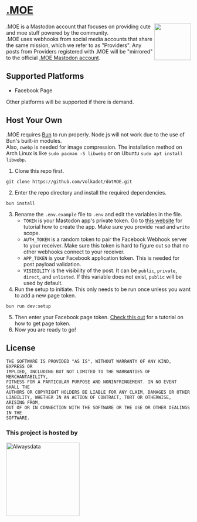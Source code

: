 # <a href="https://sakurajima.moe/@dotmoe">.MOE</a>
<img src="https://raw.githubusercontent.com/HaruByte/assets/main/dotMOE/dotMOE.png" align="right" width="100" height="100">
<p>
  .MOE is a Mastodon account that focuses on providing cute and moe stuff powered by the community.
  <br>
  .MOE uses webhooks from social media accounts that share the same mission, which we refer to as "Providers".
  Any posts from Providers registered with .MOE will be "mirrored" to the official <a href="https://sakurajima.moe/@dotmoe">.MOE Mastodon account</a>.
</p>

## Supported Platforms
- Facebook Page

Other platforms will be supported if there is demand.

## Host Your Own
.MOE requires [Bun](https://bun.sh) to run properly. Node.js will not work due to the use of Bun's built-in modules. \
Also, `cwebp` is needed for image compression. The installation method on Arch Linux is like `sudo pacman -S libwebp` or on Ubuntu `sudo apt install libwebp`.
1. Clone this repo first.
```
git clone https://github.com/Volkadot/dotMOE.git
```
2. Enter the repo directory and install the required dependencies.
```
bun install
```
3. Rename the `.env.example` file to `.env` and edit the variables in the file.
   - `TOKEN` is your Mastodon app's private token. Go to [this website](https://www.make.com/en/help/app/mastodon) for tutorial how to create the app. Make sure you provide `read` and `write` scope.
   - `AUTH_TOKEN` is a random token to pair the Facebook Webhook server to your receiver. Make sure this token is hard to figure out so that no other webhooks connect to your receiver.
   - `APP_TOKEN` is your Facebook application token. This is needed for post payload validation.
   - `VISIBILITY` is the visibility of the post. It can be `public`, `private`, `direct`, and `unlisted`. If this variable does not exist, `public` will be used by default.
4. Run the setup to initiate. This only needs to be run once unless you want to add a new page token.
```
bun run dev:setup
```
5. Then enter your Facebook page token. [Check this out](https://github.com/Volkadot/dotMOE/blob/24c4ba5b80c044b42181910a4bc5f7664221eb16/src/setup.ts#L20C1-L25C66) for a tutorial on how to get page token.
6. Now you are ready to go!

## License
```
THE SOFTWARE IS PROVIDED "AS IS", WITHOUT WARRANTY OF ANY KIND, EXPRESS OR
IMPLIED, INCLUDING BUT NOT LIMITED TO THE WARRANTIES OF MERCHANTABILITY,
FITNESS FOR A PARTICULAR PURPOSE AND NONINFRINGEMENT. IN NO EVENT SHALL THE
AUTHORS OR COPYRIGHT HOLDERS BE LIABLE FOR ANY CLAIM, DAMAGES OR OTHER
LIABILITY, WHETHER IN AN ACTION OF CONTRACT, TORT OR OTHERWISE, ARISING FROM,
OUT OF OR IN CONNECTION WITH THE SOFTWARE OR THE USE OR OTHER DEALINGS IN THE
SOFTWARE.
```

### This project is hosted by
<a href="https://alwaysdata.com"><img src="https://www.alwaysdata.com/static/svg/alwaysdata-logo-pink.svg" width="200" height="auto" alt="Alwaysdata"></a>
